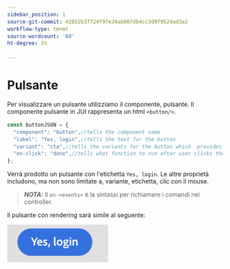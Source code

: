 ```yaml
---
sidebar_position: 1
source-git-commit: 42052b37724f97e34ab007db4cc3d9f9524ad3a2
workflow-type: tm+mt
source-wordcount: '60'
ht-degree: 1%

---
```



# Pulsante

Per visualizzare un pulsante utilizziamo il componente, pulsante.
Il componente pulsante in JUI rappresenta un html `<button/>`.

```js title="buttonJSON.js"
const buttonJSON = {
  "component": "button",//tells the component name
  "label": "Yes, login",//tells the text for the button
  "variant": "cta",//tells the variants for the button which  provides default styles
  "on-click": "done",//tells what function to run after user clicks the button
};
```

Verrà prodotto un pulsante con l&#39;etichetta `Yes, login`. Le altre proprietà includono, ma non sono limitate a, variante, etichetta, clic con il mouse.
> **_NOTA:_**  Il `on-<events>` è la sintassi per richiamare i comandi nei controller.

Il pulsante con rendering sarà simile al seguente:

![pulsante](imgs/yes_login_button.png "Pulsante")
